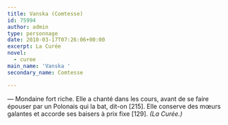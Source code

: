 ```yaml
---
title: Vanska (Comtesse)
id: 75994
author: admin
type: personnage
date: 2010-03-17T07:26:06+00:00
excerpt: La Curée
novel:
  - curee
main_name: 'Vanska '
secondary_name: Comtesse

---
```

— Mondaine fort riche. Elle a chanté dans les cours, avant de se faire épouser par un Polonais qui la bat, dit-on [215]. Elle conserve des mœurs galantes et accorde ses baisers à prix fixe [129]. _(La Curée.)_
